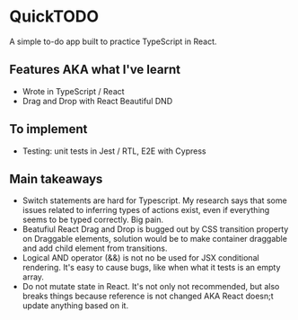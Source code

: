 
# QuickTODO

A simple to-do app built to practice TypeScript in React.



## Features AKA what I've learnt

- Wrote in TypeScript / React
- Drag and Drop with React Beautiful DND


## To implement
- Testing: unit tests in Jest / RTL, E2E with Cypress
## Main takeaways
- Switch statements are hard for Typescript. My research says that some issues related to inferring types of actions exist, even if everything seems to be typed correctly. Big pain.
- Beatufiul React Drag and Drop is bugged out by CSS transition property on Draggable elements, solution would be to make container draggable and add child element from transitions.
- Logical AND operator (&&) is not no be used for JSX conditional rendering. It's easy to cause bugs, like when what it tests is an empty array.
- Do not mutate state in React. It's not only not recommended, but also breaks things because reference is not changed AKA React doesn;t update anything based on it. 